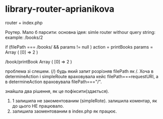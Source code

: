 # library-router-aprianikova
router + index.php

Роутер. Мало б парсити:
основна ідея:
simle router withour query string: example:  /books/2

if (filePath === /books/ && params != null ) 
action = printBooks
params = Array ( [0] => 2 ) 

/book/printBook Array ( [0] => 2 ) 

проблема зі слешем. (/)
будь який запит розрізняв filePath як /.
Хоча в determineAction і simpleRoute враховувала кейс filePath===requestURI, а в determineAction враховувала filePath==="/".

знайшла два рішення, як це пофіксити(здається). 
1) 1 залишила не закоментованим (simpleRote). залишила коментар, як до цього НЕ працювало.
2) залишила заоментованим в index.php як працює.
